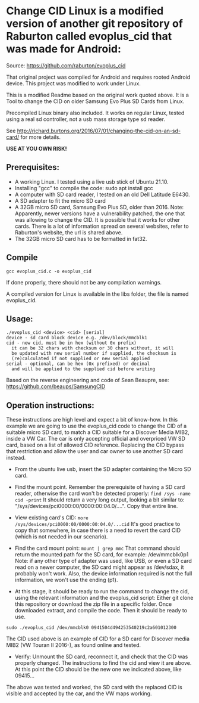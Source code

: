 # Change CID Linux is a modified version of another git repository of Raburton called evoplus_cid that was made for Android:
Source:
https://github.com/raburton/evoplus_cid

That original project was compiled for Android and requires rooted Android device.
This project was modified to work under Linux.

This is a modified Readme based on the original work quoted above. It is a Tool to change the CID on older Samsung Evo Plus SD Cards from Linux. 

Precompiled Linux binary also included. It works on regular Linux, tested using a real sd controller, not a usb mass storage type sd reader.

See http://richard.burtons.org/2016/07/01/changing-the-cid-on-an-sd-card/
for more details.

**USE AT YOU OWN RISK!**

## Prerequisites:

* A working Linux. I tested using a live usb stick of Ubuntu 21.10.
* Installing "gcc" to compile the code: sudo apt install gcc
* A computer with SD card reader, I tested on an old Dell Latitude E6430.
* A SD adapter to fit the micro SD card
* A 32GB micro SD card, Samsung Evo Plus SD, older than 2016. Note: Apparently, newer versions have a vulnerability patched, the one that was allowing to change the CID. It is possible that it works for other cards. There is a lot of information spread on several websites, refer to Raburton's website, the url is shared above.
* The 32GB micro SD card has to be formatted in fat32.

## Compile

`gcc evoplus_cid.c -o evoplus_cid`

If done properly, there should not be any compilation warnings.

A compiled version for Linux is available in the libs folder, the file is named evoplus_cid.

## Usage:
```
./evoplus_cid <device> <cid> [serial]
device - sd card block device e.g. /dev/block/mmcblk1
cid - new cid, must be in hex (without 0x prefix)
  it can be 32 chars with checksum or 30 chars without, it will
  be updated with new serial number if supplied, the checksum is
  (re)calculated if not supplied or new serial applied
serial - optional, can be hex (0x prefixed) or decimal
  and will be applied to the supplied cid before writing
```

Based on the reverse engineering and code of Sean Beaupre,
see: https://github.com/beaups/SamsungCID

## Operation instructions:

These instructions are high level and expect a bit of know-how. In this example we are going to use the evoplus_cid code to change the CID of a suitable micro SD card, to match a CID suitable for a Discover Media MIB2, inside a VW Car. The car is only accepting official and overpriced VW SD card, based on a list of allowed CID reference. Replacing the CID bypass that restriction and allow the user and car owner to use another SD card instead.

* From the ubuntu live usb, insert the SD adapter containing the Micro SD card.
* Find the mount point. Remember the prerequisite of having a SD card reader, otherwise the card won't be detected properly:
`find /sys -name cid -print`
It should return a very long output, looking a bit similar to: "/sys/devices/pci0000:00/0000:00:04.0/....". 
Copy that entire line.
* View existing card's CID: `more /sys/devices/pci0000:00/0000:00:04.0/...cid`
It's good practice to copy that somewhere, in case there is a need to revert the card CID (which is not needed in our scenario).
* Find the card mount point:
`mount | grep mmc`
That command should return the mounted path for the SD card, for example:
/dev/mmcblk0p1
Note: if any other type of adapter was used, like USB, or even a SD card read on a newer computer, the SD card might appear as /dev/sdax, it probably won't work. Also, the device information required is not the full information, we won't use the ending (p1).

* At this stage, it should be ready to run the command to change the cid, using the relevant information and the evoplus_cid script:
Either git clone this repository or download the zip file in a specific folder. Once downloaded extract, and compile the code. Then it should be ready to use.

`sudo ./evoplus_cid /dev/mmcblk0 0941504d494253540219c2a601012300`

The CID used above is an example of CID for a SD card for Discover media MIB2 (VW Touran II  2016-), as found online and tested.

* Verify: Unmount the SD card, reconnect it, and check that the CID was properly changed. The instructions to find the cid and view it are above.
At this point the CID should be the new one we indicated above, like 09415... 

The above was tested and worked, the SD card with the replaced CID is visible and accepted by the car, and the VW maps working.

